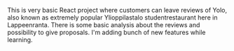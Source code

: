 This is very basic React project where customers can leave reviews of Yolo, also known as extremely popular Ylioppilastalo studentrestaurant here in Lappeenranta. There is some basic analysis about the reviews and possibility to give proposals. I'm adding bunch of new features while learning.
